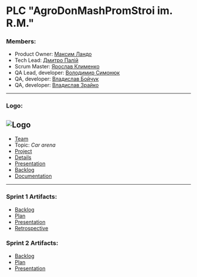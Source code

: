 PLC "AgroDonMashPromStroi im. R.M."
=============
### **Members:**
* Product Owner: [Максим Ландо](https://github.com/MaxLand13 "github")
* Tech Lead: [Дмитро Палій](https://github.com/dpalii "github")
* Scrum Master: [Ярослав Клименко](https://github.com/yklym "github")
* QA Lead, developer: [Володимир Симонюк](https://github.com/GeraldMatson "github")
* QA, developer: [Владислав Бойчук](https://github.com/vladichka288 "github")
* QA, developer: [Владислав Зрайко](https://github.com/theeverlong "github")
---
### **Logo:**
![Logo](http://i.piccy.info/i9/9d87c33cd5f427704dd79e3b9664f309/1551169050/241406/1304187/GDC_Logo.jpg)
---
* [Team](https://github.com/orgs/progbase/teams/plc-agrodonmashpromstroi-im-r-m "github")
* Topic: *Car arena*
* [Project](https://github.com/orgs/progbase/projects/10 "github")
* [Details](https://docs.google.com/spreadsheets/d/1FuU8Jsq7IBi3PDiiuQpeOHz1ddis0XdbLuSYguO3oPs/edit?usp=drivesdk "Google Spreadsheets")
* [Presentation](https://docs.google.com/presentation/d/1bAsNQ8ccwbnLXTppgYRm8uV2GCfzKWbWvHF8VzdCSBY/edit#slide=id.g4cd14dbb53_0_2023 "Google Slides")
* [Backlog](https://docs.google.com/spreadsheets/d/1DYUy-5W5ZC0AHK-ODaWHBiCdZMlWiDPeVr2NnF0papk/edit#gid=0)
* [Documentation](https://docs.google.com/document/d/1UVjvAodMweLxwbPJ1mGTFNcbmiQRhWTGKKrCMi4vNU4)
---
### **Sprint 1 Artifacts:**
* [Backlog](https://docs.google.com/spreadsheets/d/1DYUy-5W5ZC0AHK-ODaWHBiCdZMlWiDPeVr2NnF0papk/edit#gid=2007345295)
* [Plan](https://docs.google.com/document/d/1SHOV-yRbnchhLD-BDeg3Mo19EIQ82R8PxfjyxQa_oPs/edit)
* [Presentation](https://docs.google.com/presentation/d/1OKuswTdL1Si8IlfnhX6nqS7VeGg3Vw5bwWabrb1WEjE/edit)
* [Retrospective](https://docs.google.com/spreadsheets/d/1Vplb_SGso9iJ0gtiu6QWDODcU2hfJgytcAQW771RnqI/edit)
### **Sprint 2 Artifacts:**
* [Backlog](https://docs.google.com/spreadsheets/d/1DYUy-5W5ZC0AHK-ODaWHBiCdZMlWiDPeVr2NnF0papk/edit#gid=266389956)
* [Plan](https://docs.google.com/document/d/1dkska5oapWLW-QTe8WzEncBp_Dl0O7TysxV0srJVQ1U/edit)
* [Presentation](https://docs.google.com/presentation/d/19-7NsyOK5wXa6bQtXFoSAVU2G_xGAgwRGrDRha4dkmY/edit#slide=id.p)
